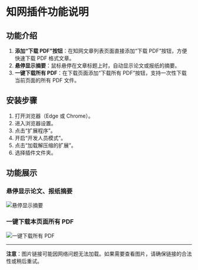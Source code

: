 # 知网插件功能说明

## 功能介绍
1. **添加“下载 PDF”按钮**：在知网文章列表页面直接添加“下载 PDF”按钮，方便快速下载 PDF 格式文章。
2. **悬停显示摘要**：鼠标悬停在文章标题上时，自动显示论文或报纸的摘要。
3. **一键下载所有 PDF**：在下载页面添加“下载所有 PDF”按钮，支持一次性下载当前页面的所有 PDF 文件。

## 安装步骤
1. 打开浏览器（Edge 或 Chrome）。
2. 进入浏览器设置。
3. 点击“扩展程序”。
4. 开启“开发人员模式”。
5. 点击“加载解压缩的扩展”。
6. 选择插件文件夹。

## 功能展示

### 悬停显示论文、报纸摘要
![悬停显示摘要](https://github.com/user-attachments/assets/f534203b-4e21-4ccb-b295-0c6e5c4bec10)

### 一键下载本页面所有 PDF
![一键下载所有 PDF](https://github.com/user-attachments/assets/9bb9d557-0db8-4629-844f-a9368130930f)

---

**注意**：图片链接可能因网络问题无法加载。如果需要查看图片，请确保链接的合法性或稍后重试。
